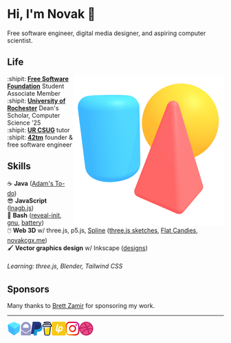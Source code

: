 Hi, I'm Novak :wave:
====================

Free software engineer, digital media designer, and aspiring computer scientist.

Life
----

<img align="right" src="img/scene.png">

:shipit: [**Free Software Foundation**][fsf] Student Associate Member  
:shipit: [**University of Rochester**][ur] Dean's Scholar, Computer Science '25  
:shipit: [**UR CSUG**][csug] tutor  
:shipit: [**42tm**][42tm] founder & free software engineer

[fsf]:  https://fsf.org
[ur]: https://rochester.edu
[csug]: https://ur-csug.org
[42tm]: https://github.com/42tm

Skills
------

:coffee:         **Java** ([Adam's To-do][1])  
:sunglasses:     **JavaScript** ([lnagb.js][2])  
:ox:             **Bash** ([reveal-init][3], [gnu][4], [battery][5])  
:computer_mouse: **Web 3D** w/ three.js, p5.js, [Spline][6]
                 ([three.js sketches][7], [Flat Candies][8], [novakcgx.me][9])  
:paintbrush:     **Vector graphics design** w/ Inkscape ([designs][10])

###### Learning: three.js, Blender, Tailwind CSS

[1]: https://novakcgx.me/adams-todo
[2]: https://novakcgx.me/lnagb.js
[3]: https://novakcgx.me/reveal-init
[4]: https://novakcgx.me/gnu
[5]: https://novakcgx.me/battery
[6]: https://spline.design
[7]: https://novakcgx.me/three.js-sketches
[8]: https://novakcgx.me/flat-candies
[9]: https://novakcgx.me
[10]: https://novakcgx.me/designs

Sponsors
--------

[brettz9]: http://brett-zamir.me

Many thanks to [Brett Zamir][brettz9] for sponsoring my work.

- - -

<a href="https://novakcgx.me">
    <img height="32" align="left" alt="Website" src="img/icons/personal.png" />
</a>

<a href="mailto:hi@novakcgx.me">
    <img height="32" align="left" alt="Mail" src="img/icons/protonmail.png" />
</a>

<a href="https://paypal.me/dnguy38">
    <img height="32" align="left" alt="Buy Me a Coffee" src="img/icons/paypal.png" />
</a>

<a href="https://www.buymeacoffee.com/novakcgx">
    <img height="32" align="left" alt="Buy Me a Coffee" src="img/icons/buymeacoffee.png" />
</a>

<a href="https://liberapay.com/novakcgx">
    <img height="32" align="left" alt="Liberapay" src="img/icons/liberapay.png" />
</a>

<a href="https://www.instagram.com/thechonkypenguin">
    <img height="32" align="left" alt="Instagram" src="img/icons/instagram.png" />
</a>

<a href="https://dribbble.com/novakcgx">
    <img height="32" align="left" alt="Dribbble" src="img/icons/dribbble.png" />
</a>
